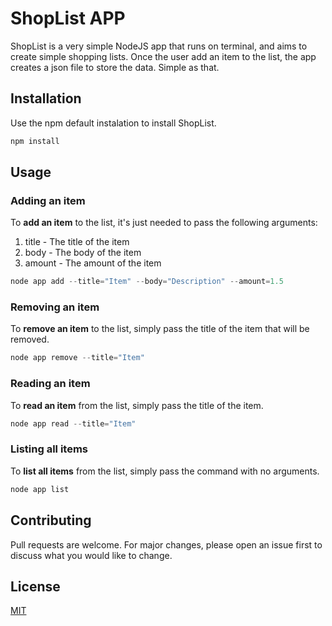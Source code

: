 # ShopList APP

ShopList is a very simple NodeJS app that runs on terminal, and aims to create simple shopping lists. Once the user add an item to the list, the app creates a json file to store the data. Simple as that.

## Installation

Use the npm default instalation to install ShopList.

```bash
npm install
```

## Usage

### Adding an item

To **add an item** to the list, it's just needed to pass the following arguments:

1. title - The title of the item
2. body - The body of the item
3. amount - The amount of the item

```javascript
node app add --title="Item" --body="Description" --amount=1.5
```

### Removing an item

To **remove an item** to the list, simply pass the title of the item that will be removed.

```javascript
node app remove --title="Item"
```

### Reading an item

To **read an item** from the list, simply pass the title of the item.

```javascript
node app read --title="Item"
```

### Listing all items

To **list all items** from the list, simply pass the command with no arguments.

```javascript
node app list
```

## Contributing

Pull requests are welcome. For major changes, please open an issue first to discuss what you would like to change.

## License

[MIT](https://choosealicense.com/licenses/mit/)
